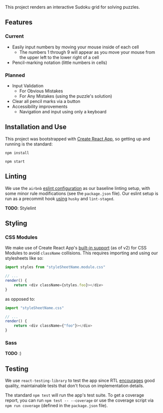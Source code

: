 This project renders an interactive Sudoku grid for solving puzzles.

## Features

### Current

-   Easily input numbers by moving your mouse inside of each cell
    -   The numbers 1 through 9 will appear as you move your mouse from the upper left to the lower right of a cell
-   Pencil-marking notation (little numbers in cells)

### Planned

-   Input Validation
    -   For Obvious Mistakes
    -   For Any Mistakes (using the puzzle's solution)
-   Clear all pencil marks via a button
-   Accessibility improvements
    -   Navigation and input using only a keyboard

## Installation and Use

This project was bootstrapped with [Create React App](https://github.com/facebook/create-react-app), so getting up and running is the standard:

`npm install`

`npm start`

## Linting

We use the `airbnb` [eslint configuration](https://github.com/airbnb/javascript/tree/master/packages/eslint-config-airbnb) as our baseline linting setup, with some minor rule modifications (see the `package.json` file). Our eslint setup is run as a precommit hook [using](https://medium.com/@bartwijnants/using-prettier-and-husky-to-make-your-commits-save-2960f55cd351) `husky` and `lint-staged`.

**TODO**: Stylelint

## Styling

### CSS Modules

We make use of Create React App's [built-in support](https://facebook.github.io/create-react-app/docs/adding-a-css-modules-stylesheet) (as of v2) for CSS Modules to avoid `className` collisions. This requires importing and using our stylesheets like so:

```js
import styles from "styleSheetName.module.css"

// ...
render() {
    return <div className={styles.foo}></div>
}
```

as opposed to:

```js
import "styleSheetName.css"

// ...
render() {
    return <div className={"foo"}></div>
}
```

### Sass

**TODO** :)

## Testing

We use `react-testing-library` to test the app since RTL [encourages](https://github.com/testing-library/react-testing-library#the-problem) good quality, maintainable tests that don't focus on implementation details.

The standard `npm test` will run the app's test suite. To get a coverage report, you can run `npm test -- --coverage` or use the coverage script via `npm run coverage` (defined in the `package.json` file).
